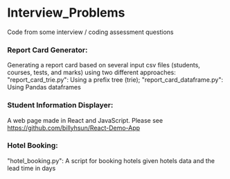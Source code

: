 # Interview_Problems
Code from some interview / coding assessment questions

### Report Card Generator:
Generating a report card based on several input csv files (students, courses, tests, and marks) using two different approaches:
"report_card_trie.py": Using a prefix tree (trie); 
"report_card_dataframe.py": Using Pandas dataframes

### Student Information Displayer:
A web page made in React and JavaScript. Please see https://github.com/billyhsun/React-Demo-App

### Hotel Booking:
"hotel_booking.py": A script for booking hotels given hotels data and the lead time in days
